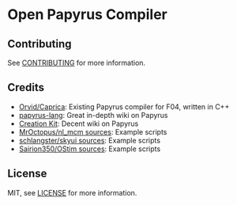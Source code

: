 # Open Papyrus Compiler

## Contributing

See [CONTRIBUTING](CONTRIBUTING.md) for more information.

## Credits

- [Orvid/Caprica](https://github.com/Orvid/Caprica): Existing Papyrus compiler for F04, written in C++
- [papyrus-lang](https://github.com/joelday/papyrus-lang/wiki/Papyrus): Great in-depth wiki on Papyrus
- [Creation Kit](https://www.creationkit.com/index.php?title=Category:Papyrus): Decent wiki on Papyrus
- [MrOctopus/nl_mcm sources](https://github.com/MrOctopus/nl_mcm/tree/main/main/source): Example scripts
- [schlangster/skyui sources](https://github.com/schlangster/skyui/tree/master/dist/Data/Scripts/Source): Example scripts
- [Sairion350/OStim sources](https://github.com/Sairion350/OStim/tree/main/Scripts/Source): Example scripts

## License

MIT, see [LICENSE](LICENSE) for more information.
